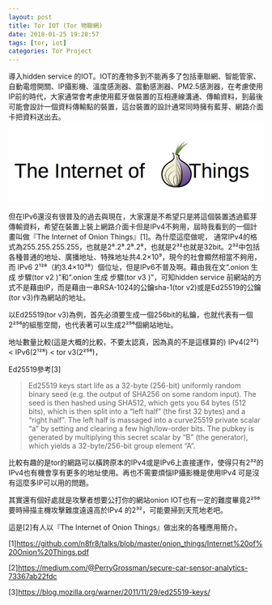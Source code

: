 ```yaml
---
layout: post
title: Tor IOT (Tor 物聯網)
date: 2018-01-25 19:28:57
tags: [tor, iot]
categories: Tor Project
---
```


導入hidden service 的IOT。IOT的產物多到不能再多了包括車聯網、智能管家、自動電燈開關、IP攝影機、溫度感測器、震動感測器、PM2.5感測器，在考慮使用IP前的時代，大家通常會考慮使用藍牙做裝置的互相連線溝通、傳輸資料，到最後可能會設計一個資料傳輸點的裝置，這台裝置的設計通常同時擁有藍芽、網路介面卡把資料送出去。
![](/image/tor17.png)

<!-- more --> 

但在IPv6還沒有很普及的過去與現在，大家還是不希望只是將這個裝置透過藍芽傳輸資料，希望在裝置上裝上網路介面卡但是IPv4不夠用，屆時我看到的一個計畫叫做『The Internet of Onion Things』[1]。為什麼這麼做呢， 通常IPv4的格式為255.255.255.255，也就是2⁸.2⁸.2⁸.2⁸，也就是2³²也就是32bit。2³²中包括各種普通的地址、廣播地址、特殊地址共4.2×10⁹，現今的社會顯然相當不夠用，而 IPv6 2¹²⁸（約3.4×10³⁸）個位址，但是IPv6不普及啊。藉由我在文“.onion 生成 步驟(tor v2 )”和“.onion 生成 步驟(tor v3 )”，可知hidden service 前網站的方式不是藉由IP，而是藉由一串RSA-1024的公鑰sha-1(tor v2)或是Ed25519的公鑰(tor v3)作為網站的地址。

以Ed25519(tor v3)為例，首先必須要生成一個256bit的私鑰，也就代表有一個2²⁵⁶的組態空間，也代表著可以生成2²⁵⁶個網站地址。

地址數量比較(這是大概的比較，不要太認真，因為真的不是這樣算的)
IPv4(2³²) < IPv6(2¹²⁸) < tor v3(2²⁵⁶)，

Ed25519參考[3]

> Ed25519 keys start life as a 32-byte (256-bit) uniformly random binary seed (e.g. the output of SHA256 on some random input). The seed is then hashed using SHA512, which gets you 64 bytes (512 bits), which is then split into a “left half” (the first 32 bytes) and a “right half”. The left half is massaged into a curve25519 private scalar “a” by setting and clearing a few high/low-order bits. The pubkey is generated by multiplying this secret scalar by “B” (the generator), which yields a 32-byte/256-bit group element “A”.

比較有趣的是tor的網路可以橫跨原本的IPv4或是IPv6上直接運作，使得只有2³²的IPv4也有機會享有更多的地址使用。再也不需要煩惱IP攝影機是使用IPv4 可是沒有這麼多IP可以用的問題。

其實還有個好處就是攻擊者想要公打你的網站onion IOT也有一定的難度畢竟2²⁵⁶要時掃描主機攻擊難度遠遠高於IPv4 的2³²，可能要掃到天荒地老吧。

這是[2]有人以『The Internet of Onion Things』做出來的各種應用簡介。

[1]https://github.com/n8fr8/talks/blob/master/onion_things/Internet%20of%20Onion%20Things.pdf

[2]https://medium.com/@PerryGrossman/secure-car-sensor-analytics-73367ab22fdc

[3]https://blog.mozilla.org/warner/2011/11/29/ed25519-keys/
